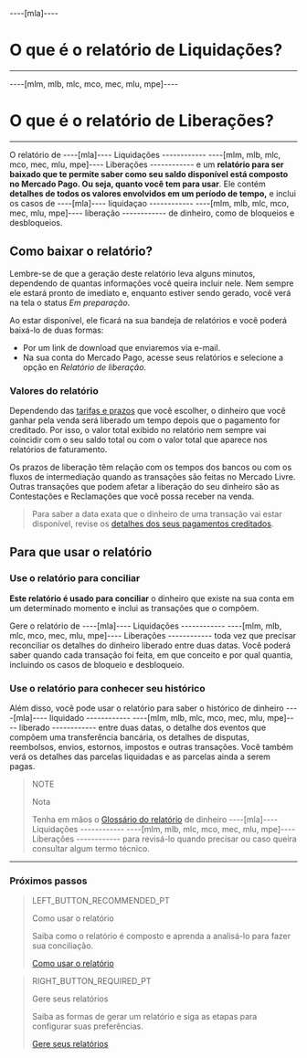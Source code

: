 ----[mla]----
# O que é o relatório de Liquidações?
------------

----[mlm, mlb, mlc, mco, mec, mlu, mpe]----
# O que é o relatório de Liberações?
------------

O relatório de ----[mla]---- Liquidações ------------ ----[mlm, mlb, mlc, mco, mec, mlu, mpe]---- Liberações ------------ e um **relatório para ser baixado que te permite saber como seu saldo disponível está composto no Mercado Pago. Ou seja, quanto você tem para usar**. Ele contém **detalhes de todos os valores envolvidos em um período de tempo,** e inclui os casos de ----[mla]---- liquidaçao ------------ ----[mlm, mlb, mlc, mco, mec, mlu, mpe]---- liberação ------------ de dinheiro, como de bloqueios e desbloqueios.

## Como baixar o relatório?

Lembre-se de que a geração deste relatório leva alguns minutos, dependendo de quantas informações você queira incluir nele. Nem sempre ele estará pronto de imediato e, enquanto estiver sendo gerado, você verá na tela o status *Em preparação*.

Ao estar disponível, ele ficará na sua bandeja de relatórios e você poderá baixá-lo de duas formas:

* Por um link de download que enviaremos via e-mail.
* Na sua conta do Mercado Pago, acesse seus relatórios e selecione a opção en *Relatório de liberação*. 

### Valores do relatório

Dependendo das [tarifas e prazos](https://www.mercadopago[FAKER][URL][DOMAIN]/settings/release-options) que você escolher, o dinheiro que você ganhar pela venda será liberado um tempo depois que o pagamento for creditado. Por isso, o valor total exibido no relatório nem sempre vai coincidir com o seu saldo total ou com o valor total que aparece nos relatórios de faturamento.

Os prazos de liberação têm relação com os tempos dos bancos ou com os fluxos de intermediação quando as transações são feitas no Mercado Livre. Outras transações que podem afetar a liberação do seu dinheiro são as Contestações e Reclamações que você possa receber na venda.


> Para saber a data exata que o dinheiro de uma transação vai estar disponível, revise os [detalhes dos seus pagamentos creditados](https://www.mercadopago[FAKER][URL][DOMAIN]/activities/balance).

## Para que usar o relatório

### Use o relatório para conciliar

**Este relatório é usado para conciliar** o dinheiro que existe na sua conta em um determinado momento e inclui as transações que o compõem. 

Gere o relatório de ----[mla]---- Liquidações ------------ ----[mlm, mlb, mlc, mco, mec, mlu, mpe]---- Liberações ------------ toda vez que precisar reconciliar os detalhes do dinheiro liberado entre duas datas. Você poderá saber quando cada transação foi feita, em que conceito e por qual quantia, incluindo os casos de bloqueio e desbloqueio. 


### Use o relatório para conhecer seu histórico

Além disso, você pode usar o relatório para saber o histórico de dinheiro ----[mla]---- liquidado ------------ ----[mlm, mlb, mlc, mco, mec, mlu, mpe]---- liberado ------------ entre duas datas, o detalhe dos eventos que compõem uma transferência bancária, os detalhes de disputas, reembolsos, envios, estornos, impostos e outras transações. Você também verá os detalhes das parcelas liquidadas e as parcelas ainda a serem pagas.

> NOTE
>
> Nota
>
> Tenha em mãos o [Glossário do relatório](https://www.mercadopago[FAKER][URL][DOMAIN]/developers/pt/guides/manage-account/reports/released-money/glossary) de dinheiro ----[mla]---- Liquidações ------------ ----[mlm, mlb, mlc, mco, mec, mlu, mpe]---- Liberações ------------ para revisá-lo quando precisar ou caso queira consultar algum termo técnico.

<hr/>

### Próximos passos

> LEFT_BUTTON_RECOMMENDED_PT
>
> Como usar o relatório
>
> Saiba como o relatório é composto e aprenda a analisá-lo para fazer sua conciliação.
>
> [Como usar o relatório](https://www.mercadopago[FAKER][URL][DOMAIN]/developers/pt/guides/manage-account/reports/released-money/how-to-use)

> RIGHT_BUTTON_REQUIRED_PT
>
> Gere seus relatórios
>
> Saiba as formas de gerar um relatório e siga as etapas para configurar suas preferências.
>
> [Gere seus relatórios](https://www.mercadopago[FAKER][URL][DOMAIN]/developers/pt/guides/manage-account/reports/released-money/generate)
